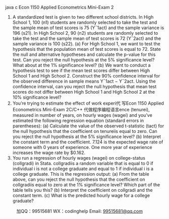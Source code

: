 java c
Econ 1150 
Applied Econometrics 
Mini-Exam 2
1. A standardized test is given to two different school districts. In High School 1, 100 (n1) students are randomly selected to take the test and the sample mean of test scores is 75 (Y¯1act) and the sample variance is 196 (s21). In High School 2, 90 (n2) students are randomly selected to take the test and the sample mean of test scores is 72 (Y¯2act) and the sample variance is 100 (s22).
(a) For High School 1, we want to test the hypothesis that the population mean of test scores is equal to 72. State the null and alternative hypotheses and calculate the p-value for this test. Can you reject the null hypothesis at the 5% significance level? What about at the 1% significance level?
(b) We want to conduct a hypothesis test to see if the mean test scores differ between High School 1 and High School 2. Construct the 90% confidence interval for the observed difference in sample means Y¯1act − Y¯2act. Using the confidence interval, can you reject the null hypothesis that mean test scores do not differ between High School 1 and High School 2 at the 10% significance level?
2. You’re trying to estimate the effect of work experi代 写Econ 1150 Applied Econometrics Mini-Exam 2C/C++
代做程序编程语言ence (tenurei), measured in number of years, on hourly wages (wagei) and you’ve estimated the following regression equation (standard errors in parentheses):
(a) Calculate the value of the observed t-statistic (tact) for the null hypothesis that the coefficient on tenureiis equal to zero. Can you reject the null hypothesis at the 5% significance level?
(b) Interpret the constant term and the coefficient.
7.124 is the expected wage rate of someone with 0 years of experience. One more year of experience increases the wage rate by $0.162.
3. You run a regression of hourly wages (wagei) on college-status (collgradi) in Stata. collgradiis a random variable that is equal to 0 if individual i is not a college graduate and equal to 1 if individual i is a college graduate. This is the regression output:
(a) From the table above, can you reject the null hypothesis that the coefficient on collgradiis equal to zero at the 1% significance level? Which part of the table tells you this?
(b) Interpret the coefficient on collgradi and the constant term.
(c) What is the predicted hourly wage for a college graduate?







         
加QQ：99515681  WX：codinghelp  Email: 99515681@qq.com
